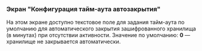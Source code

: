 ### Экран "Конфигурация тайм-аута автозакрытия"

На этом экране доступно текстовое поле для задания тайм-аута по умолчанию для автоматического закрытия зашифрованного хранилища (в минутах) при отсутствии активности. 
Значение по умолчанию: **0** — хранилище не закрывается автоматически.